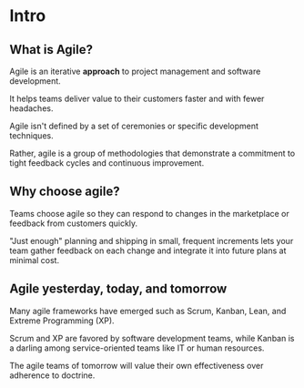 # Intro

## What is Agile?

Agile is an iterative **approach** to project management and software development. 

It helps teams deliver value to their customers faster and with fewer headaches.

Agile isn't defined by a set of ceremonies or specific development techniques. 

Rather, agile is a group of methodologies that demonstrate a commitment to tight feedback cycles and continuous improvement.


## Why choose agile?

Teams choose agile so they can respond to changes in the marketplace or feedback from customers quickly. 

"Just enough" planning and shipping in small, frequent increments lets your team gather feedback on each change and integrate it into future plans at minimal cost.


## Agile yesterday, today, and tomorrow

Many agile frameworks have emerged such as Scrum, Kanban, Lean, and Extreme Programming (XP).

Scrum and XP are favored by software development teams, while Kanban is a darling among service-oriented teams like IT or human resources.

The agile teams of tomorrow will value their own effectiveness over adherence to doctrine.
